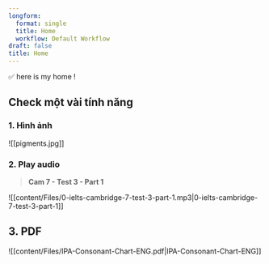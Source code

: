 ```yaml
---
longform:
  format: single
  title: Home
  workflow: Default Workflow
draft: false
title: Home
---
```

✅ here is my home !

## Check một vài tính năng

### 1. Hình ảnh

![[pigments.jpg]]

### 2. Play audio

> **Cam 7 - Test 3 - Part 1**

![[content/Files/0-ielts-cambridge-7-test-3-part-1.mp3|0-ielts-cambridge-7-test-3-part-1]]

## 3. PDF

![[content/Files/IPA-Consonant-Chart-ENG.pdf|IPA-Consonant-Chart-ENG]]
